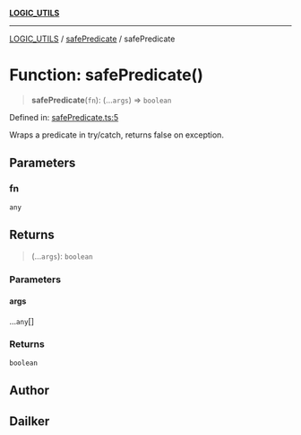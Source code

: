 [**LOGIC_UTILS**](../../README.md)

***

[LOGIC_UTILS](../../README.md) / [safePredicate](../README.md) / safePredicate

# Function: safePredicate()

> **safePredicate**(`fn`): (...`args`) => `boolean`

Defined in: [safePredicate.ts:5](https://github.com/dailker/everyutil/blob/88c583cdd8386be54599315f93f88880d20b94f3/src/logic/safePredicate.ts#L5)

Wraps a predicate in try/catch, returns false on exception.

## Parameters

### fn

`any`

## Returns

> (...`args`): `boolean`

### Parameters

#### args

...`any`[]

### Returns

`boolean`

## Author

## Dailker
